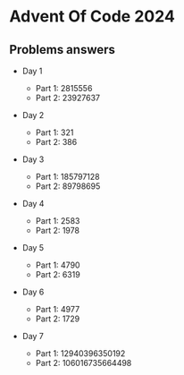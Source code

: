 # Advent Of Code 2024

## Problems answers

- Day 1
  - Part 1: 2815556
  - Part 2: 23927637

- Day 2
  - Part 1: 321
  - Part 2: 386

- Day 3
  - Part 1: 185797128
  - Part 2: 89798695

- Day 4
  - Part 1: 2583
  - Part 2: 1978

- Day 5
  - Part 1: 4790
  - Part 2: 6319

- Day 6
  - Part 1: 4977
  - Part 2: 1729

- Day 7
  - Part 1: 12940396350192
  - Part 2: 106016735664498
